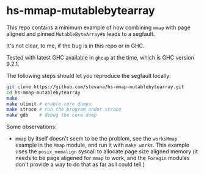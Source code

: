 # hs-mmap-mutablebytearray

This repo contains a minimum example of how combining `mmap` with page aligned and
pinned `MutableByteArray#`s leads to a segfault.

It's not clear, to me, if the bug is in this repo or in GHC.

Tested with latest GHC available in `ghcup` at the time, which is GHC version
9.2.1.

The following steps should let you reproduce the segfault locally:

```bash
git clone https://github.com/stevana/hs-mmap-mutablebytearray.git
cd hs-mmap-mutablebytearray
make
make ulimit # enable core dumps
make strace # run the program under strace
make gdb    # debug the core dump
```

Some observations:

* `mmap` by itself doesn't seem to be the problem, see the `worksMmap` example
  in the `Mmap` module, and run it with `make works`. This example uses the
  `posix_memalign` syscall to allocate page size aligned memory (it needs to be
  page aligened for `mmap` to work, and the `Foregin` modules don't provide a
  way to do that as far as I could tell.)
